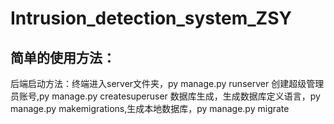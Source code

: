 # Intrusion_detection_system_ZSY


## 简单的使用方法：
后端启动方法：终端进入server文件夹，py manage.py runserver
创建超级管理员账号,py manage.py createsuperuser
数据库生成，生成数据库定义语言，py manage.py makemigrations,生成本地数据库，py manage.py migrate